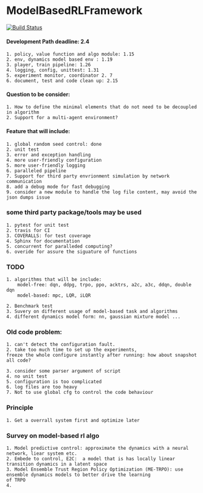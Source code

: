 # ModelBasedRLFramework
[![Build Status](https://travis-ci.com/Lukeeeeee/ModelBasedRLFramework.svg?token=dTo6wB1jmzxu58xyRPX6&branch=master)](https://travis-ci.com/Lukeeeeee/ModelBasedRLFramework)

#### Development Path deadline: 2.4
```
1. policy, value function and algo module: 1.15
2. env, dynamics model based env : 1.19
3. player, train pipeline: 1.26
4. logging, config, unittest: 1.31
5. experiment monitor, coordinator 2. 7
6. document, test and code clean up: 2.15
```


#### Question to be consider:
```
1. How to define the minimal elements that do not need to be decoupled
in algorithm
2. Support for a multi-agent environment?
```

#### Feature that will include:
```
1. global random seed control: done
2. unit test
3. error and exception handling
4. more user-friendly configuration
5. more user-friendly logging
6. paralleled pipeline
7. Support for third party envrionment simulation by network communication
8. add a debug mode for fast debugging
9. consider a new module to handle the log file content, may avoid the json dumps issue
```

### some third party package/tools may be used
```
1. pytest for unit test
2. travis for CI
3. COVERALLS: for test coverage 
4. Sphinx for documentation
5. concurrent for paralleded computing?
6. overide for assure the siguature of functions
``` 

### TODO
```
1. algorithms that will be include: 
    model-free: dqn, ddpg, trpo, ppo, acktrs, a2c, a3c, ddqn, double dqn
    model-based: mpc, LQR, iLQR
    
2. Benchmark test
3. Suvery on different usage of model-based task and algorithms
4. different dynamics model form: nn, gaussian mixture model ...
```


### Old code problem:
```
1. can't detect the configuration fault.
2. take too much time to set up the experiments, 
freeze the whole configure instantly after running: how about snapshot all code?

3. consider some parser argument of script 
4. no unit test
5. configuration is too complicated
6. log files are too heavy 
7. Not to use global cfg to control the code behaviour
```

### Principle 
```
1. Get a overrall system first and optimize later

```

### Survey on model-based rl algo

```
1. Model predictive control: approximate the dynamics with a neural network, liear system etc.
2. Embede to control, E2C:  a model that is has locally linear transition dynamics in a latent space
3. Model Ensemble Trust Region Policy Optimization (ME-TRPO): use ensemble dynamics models to better drive the learning 
of TRPO
4. 
```